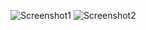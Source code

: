 ![Screenshot1](Shivam0712/PUI2018_skp454/HW1_skp454/20180912_HW1_1.png)
![Screenshot2](Shivam0712/PUI2018_skp454/HW1_skp454/20180912_HW1_2.png)
